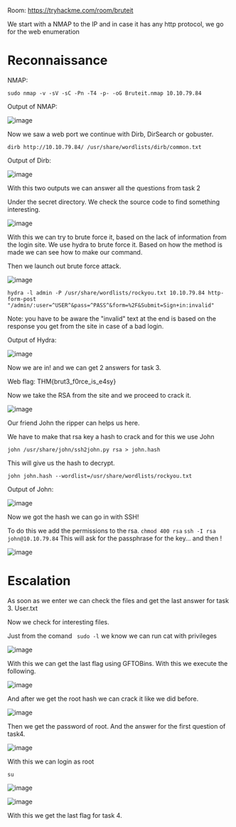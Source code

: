 Room: https://tryhackme.com/room/bruteit

We start with a NMAP to the IP and in case it has any http protocol, we go for the web enumeration

# Reconnaissance

NMAP:

```sudo nmap -v -sV -sC -Pn -T4 -p- -oG Bruteit.nmap 10.10.79.84```

Output of NMAP:

![image](https://user-images.githubusercontent.com/71237545/115155477-1aa75800-a04e-11eb-9af3-4a0d365f4845.png)

Now we saw a web port we continue with Dirb, DirSearch or gobuster.

```dirb http://10.10.79.84/ /usr/share/wordlists/dirb/common.txt```

Output of Dirb:

![image](https://user-images.githubusercontent.com/71237545/115155474-1844fe00-a04e-11eb-8085-76fc2f18238c.png)

With this two outputs we can answer all the questions from task 2

Under the secret directory. We check the source code to find something interesting.

![image](https://user-images.githubusercontent.com/71237545/115155464-111df000-a04e-11eb-9e2b-167e9cd05a4e.png)

With this we can try to brute force it, based on the lack of information from the login site.
We use hydra to brute force it. Based on how the method is made we can see how to make our command.

Then we launch out brute force attack.

![image](https://user-images.githubusercontent.com/71237545/115155459-0c593c00-a04e-11eb-9811-9a613af62439.png)

```hydra -l admin -P /usr/share/wordlists/rockyou.txt 10.10.79.84 http-form-post "/admin/:user=^USER^&pass=^PASS^&form=%2F&Submit=Sign+in:invalid"```

Note: you have to be aware the "invalid" text at the end is based on the response you get from the site in case of a bad login.

Output of Hydra:

![image](https://user-images.githubusercontent.com/71237545/115155452-06fbf180-a04e-11eb-89dd-832aa31da473.png)

Now we are in! and we can get 2 answers for task 3.

Web flag: THM{brut3_f0rce_is_e4sy}

Now we take the RSA from the site and we proceed to crack it.

![image](https://user-images.githubusercontent.com/71237545/115155447-04010100-a04e-11eb-9e6e-5a9dcc14be35.png)

Our friend John the ripper can helps us here.

We have to make that rsa key a hash to  crack and for this we use John

```john /usr/share/john/ssh2john.py rsa > john.hash ```

This will give us the hash to decrypt.

```john john.hash --wordlist=/usr/share/wordlists/rockyou.txt ```

Output of John:

![image](https://user-images.githubusercontent.com/71237545/115155444-006d7a00-a04e-11eb-99c7-954300e336e1.png)

Now we got the hash we can go in with SSH!

To do this we add the permissions to the rsa.
```chmod 400 rsa```
```ssh -I rsa john@10.10.79.84```
This will ask for the passphrase for the key… and then ! 

![image](https://user-images.githubusercontent.com/71237545/115155442-fe0b2000-a04d-11eb-8550-cc85c4ad21c2.png)

# Escalation

As soon as we enter we can check the files and get the last answer for task 3.
User.txt

Now we check for interesting files.

Just from the comand ``` sudo -l``` we know we can run cat with privileges

![image](https://user-images.githubusercontent.com/71237545/115155438-fb102f80-a04d-11eb-8fbc-2a4c2f7797cd.png)

With this we can get the last flag using GFTOBins. With this we execute the following.

![image](https://user-images.githubusercontent.com/71237545/115155435-f9466c00-a04d-11eb-9fc6-9bd87b87cdd5.png)

And after we get the root hash we can crack it like we did before.

![image](https://user-images.githubusercontent.com/71237545/115155434-f6e41200-a04d-11eb-91f0-932896cf6528.png)

Then we get the password of root. And the answer for the first question of task4.

![image](https://user-images.githubusercontent.com/71237545/115155426-f3e92180-a04d-11eb-9ad9-63e3fd98370e.png)

With this we can login as root

```su```

![image](https://user-images.githubusercontent.com/71237545/115155418-ef246d80-a04d-11eb-90e1-2fa5596dc5e4.png)

![image](https://user-images.githubusercontent.com/71237545/115155415-ed5aaa00-a04d-11eb-92eb-e0f68d9d01c4.png)

With this we get the last flag for task 4.
